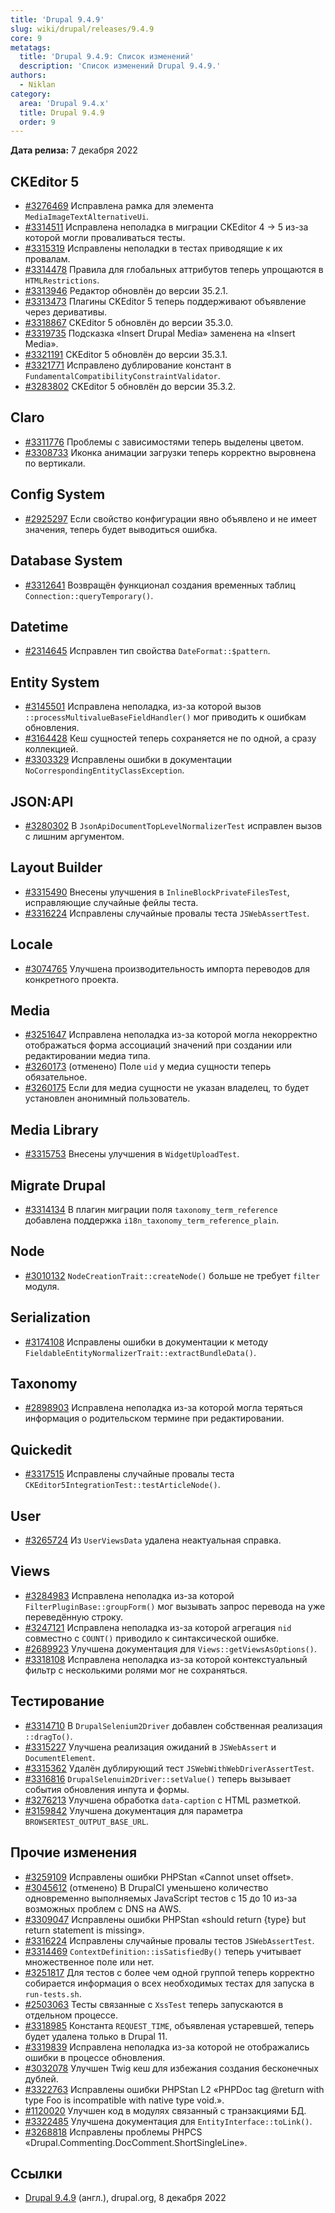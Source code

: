 ```yaml
---
title: 'Drupal 9.4.9'
slug: wiki/drupal/releases/9.4.9
core: 9
metatags:
  title: 'Drupal 9.4.9: Список изменений'
  description: 'Список изменений Drupal 9.4.9.'
authors:
  - Niklan
category:
  area: 'Drupal 9.4.x'
  title: Drupal 9.4.9
  order: 9
---
```


**Дата релиза:** 7 декабря 2022

## CKEditor 5

- [#3276469](https://www.drupal.org/node/3276469) Исправлена рамка для элемента `MediaImageTextAlternativeUi`.
- [#3314511](https://www.drupal.org/node/3314511) Исправлена неполадка в миграции CKEditor 4 → 5 из-за которой могли проваливаться тесты.
- [#3315319](https://www.drupal.org/node/3315319) Исправлены неполадки в тестах приводящие к их провалам.
- [#3314478](https://www.drupal.org/node/3314478) Правила для глобальных аттрибутов теперь упрощаются в `HTMLRestrictions`.
- [#3313946](https://www.drupal.org/node/3313946) Редактор обновлён до версии 35.2.1.
- [#3313473](https://www.drupal.org/node/3313473) Плагины CKEditor 5 теперь поддерживают объявление через деривативы.
- [#3318867](https://www.drupal.org/node/3318867) CKEditor 5 обновлён до версии 35.3.0.
- [#3319735](https://www.drupal.org/node/3319735) Подсказка «Insert Drupal Media» заменена на «Insert Media».
- [#3321191](https://www.drupal.org/node/3321191) CKEditor 5 обновлён до версии 35.3.1.
- [#3321771](https://www.drupal.org/node/3321771) Исправлено дублирование констант в `FundamentalCompatibilityConstraintValidator`. 
- [#3283802](https://www.drupal.org/node/3283802) CKEditor 5 обновлён до версии 35.3.2.

## Claro

- [#3311776](https://www.drupal.org/node/3311776) Проблемы с зависимостями теперь выделены цветом.
- [#3308733](https://www.drupal.org/node/3308733) Иконка анимации загрузки теперь корректно выровнена по вертикали.

## Config System

- [#2925297](https://www.drupal.org/node/2925297) Если свойство конфигурации явно объявлено и не имеет значения, теперь будет выводиться ошибка.

## Database System

- [#3312641](https://www.drupal.org/node/3312641) Возвращён функционал создания временных таблиц `Connection::queryTemporary()`.

## Datetime

- [#2314645](https://www.drupal.org/node/2314645) Исправлен тип свойства `DateFormat::$pattern`.

## Entity System

- [#3145501](https://www.drupal.org/node/3145501) Исправлена неполадка, из-за которой вызов `::processMultivalueBaseFieldHandler()` мог приводить к ошибкам обновления.
- [#3164428](https://www.drupal.org/node/3164428) Кеш сущностей теперь сохраняется не по одной, а сразу коллекцией.
- [#3303329](https://www.drupal.org/node/3303329) Исправлены ошибки в документации `NoCorrespondingEntityClassException`.

## JSON:API

- [#3280302](https://www.drupal.org/node/3280302) В `JsonApiDocumentTopLevelNormalizerTest` исправлен вызов с лишним аргументом.

## Layout Builder

- [#3315490](https://www.drupal.org/node/3315490) Внесены улучшения в `InlineBlockPrivateFilesTest`, исправляющие случайные фейлы теста.
- [#3316224](https://www.drupal.org/node/3316224) Исправлены случайные провалы теста `JSWebAssertTest`.

## Locale

- [#3074765](https://www.drupal.org/node/3074765) Улучшена производительность импорта переводов для конкретного проекта.

## Media

- [#3251647](https://www.drupal.org/node/3251647) Исправлена неполадка из-за которой могла некорректно отображаться форма ассоциаций значений при создании или редактировании медиа типа.
- [#3260173](https://www.drupal.org/node/3260173) (отменено) Поле `uid` у медиа сущности теперь обязательное. 
- [#3260175](https://www.drupal.org/node/3260175) Если для медиа сущности не указан владелец, то будет установлен анонимный пользователь.

## Media Library

- [#3315753](https://www.drupal.org/node/3315753) Внесены улучшения в `WidgetUploadTest`.

## Migrate Drupal

- [#3314134](https://www.drupal.org/node/3314134) В плагин миграции поля `taxonomy_term_reference` добавлена поддержка `i18n_taxonomy_term_reference_plain`.

## Node

- [#3010132](https://www.drupal.org/node/3010132) `NodeCreationTrait::createNode()` больше не требует `filter` модуля.

## Serialization

- [#3174108](https://www.drupal.org/node/3174108) Исправлены ошибки в документации к методу `FieldableEntityNormalizerTrait::extractBundleData()`.

## Taxonomy

- [#2898903](https://www.drupal.org/node/2898903) Исправлена неполадка из-за которой могла теряться информация о родительском термине при редактировании.

## Quickedit

- [#3317515](https://www.drupal.org/node/3317515) Исправлены случайные провалы теста `CKEditor5IntegrationTest::testArticleNode()`.

## User

- [#3265724](https://www.drupal.org/node/3265724) Из `UserViewsData` удалена неактуальная справка.

## Views

- [#3284983](https://www.drupal.org/node/3284983) Исправлена неполадка из-за которой `FilterPluginBase::groupForm()` мог вызывать запрос перевода на уже переведённую строку.
- [#3247121](https://www.drupal.org/node/3247121) Исправлена неполадка из-за которой агрегация `nid` совместно с `COUNT()` приводило к синтаксической ошибке.
- [#2689923](https://www.drupal.org/node/2689923) Улучшена документация для `Views::getViewsAsOptions()`.
- [#3318108](https://www.drupal.org/node/3318108) Исправлена неполадка из-за которой контекстуальный фильтр с несколькими ролями мог не сохраняться. 

## Тестирование

- [#3314710](https://www.drupal.org/node/3314710) В `DrupalSelenium2Driver` добавлен собственная реализация `::dragTo()`.
- [#3315227](https://www.drupal.org/node/3315227) Улучшена реализация ожиданий в `JSWebAssert` и `DocumentElement`.
- [#3315362](https://www.drupal.org/node/3315362) Удалён дублирующий тест `JSWebWithWebDriverAssertTest`.
- [#3316816](https://www.drupal.org/node/3316816) `DrupalSelenuim2Driver::setValue()` теперь вызывает события обновления инпута и формы.
- [#3276213](https://www.drupal.org/node/3276213) Улучшена обработка `data-caption` с HTML разметкой.
- [#3159842](https://www.drupal.org/node/3159842) Улучшена документация для параметра `BROWSERTEST_OUTPUT_BASE_URL`.

## Прочие изменения

- [#3259109](https://www.drupal.org/node/3259109) Исправлены ошибки PHPStan «Cannot unset offset».
- [#3045612](https://www.drupal.org/node/3045612) (отменено) В DrupalCI уменьшено количество одновременно выполняемых JavaScript тестов с 15 до 10 из-за возможных проблем с DNS на AWS.
- [#3309047](https://www.drupal.org/node/3309047) Исправлены ошибки PHPStan «should return {type} but return statement is missing».
- [#3316224](https://www.drupal.org/node/3316224) Исправлены случайные провалы тестов `JSWebAssertTest`.
- [#3314469](https://www.drupal.org/node/3314469) `ContextDefinition::isSatisfiedBy()` теперь учитывает множественное поле или нет.
- [#3251817](https://www.drupal.org/node/3251817) Для тестов с более чем одной группой теперь корректно собирается информация о всех необходимых тестах для запуска в `run-tests.sh`.
- [#2503063](https://www.drupal.org/node/2503063) Тесты связанные с `XssTest` теперь запускаются в отдельном процессе.
- [#3318985](https://www.drupal.org/node/3318985) Константа `REQUEST_TIME`, объявленая устаревшей, теперь будет удалена только в Drupal 11.
- [#3319839](https://www.drupal.org/node/3319839) Исправлена неполадка из-за которой не отображались ошибки в процессе обновления.
- [#3032078](https://www.drupal.org/node/3032078) Улучшен Twig кеш для избежания создания бесконечных дублей.
- [#3322763](https://www.drupal.org/node/3322763) Исправлены ошибки PHPStan L2 «PHPDoc tag @return with type Foo is incompatible with native type void.».
- [#1120020](https://www.drupal.org/node/1120020) Улучшен код в модулях связанный с транзакциями БД.
- [#3322485](https://www.drupal.org/node/3322485) Улучшена документация для `EntityInterface::toLink()`.
- [#3268818](https://www.drupal.org/node/3268818) Исправлены проблемы PHPCS «Drupal.Commenting.DocComment.ShortSingleLine».

## Ссылки

- [Drupal 9.4.9](https://www.drupal.org/project/drupal/releases/9.4.9) (англ.), drupal.org, 8 декабря 2022